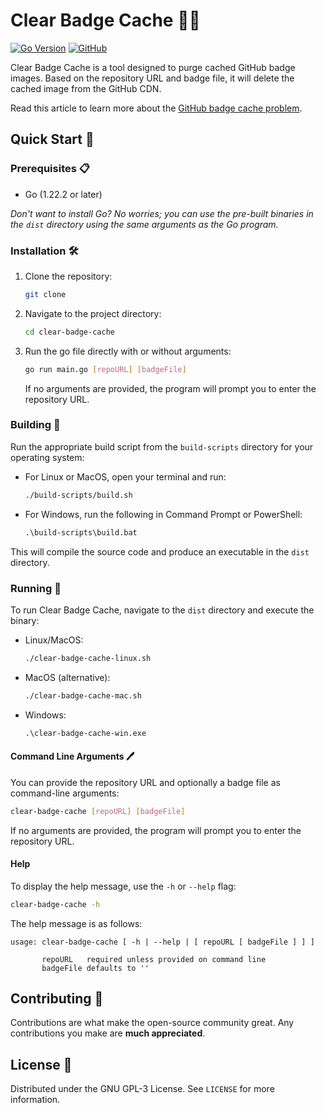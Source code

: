 # Clear Badge Cache 🧹✨

[![Go Version](https://img.shields.io/github/go-mod/go-version/judahpaul16/clear-badge-cache)](https://go.dev/dl/)
[![GitHub](https://img.shields.io/github/license/judahpaul16/clear-badge-cache)](LICENSE)

Clear Badge Cache is a tool designed to purge cached GitHub badge images. Based on the repository URL and badge file, it will delete the cached image from the GitHub CDN.

Read this article to learn more about the [GitHub badge cache problem](https://docs.github.com/en/authentication/keeping-your-account-and-data-secure/about-anonymized-urls).

## Quick Start 🚀

### Prerequisites 📋

- Go (1.22.2 or later)

*Don't want to install Go? No worries; you can use the pre-built binaries in the `dist` directory using the same arguments as the Go program.*

### Installation 🛠

1. Clone the repository:

   ```bash
   git clone
    ```
2. Navigate to the project directory:

   ```bash
   cd clear-badge-cache
   ```
3. Run the go file directly with or without arguments:

   ```bash
   go run main.go [repoURL] [badgeFile]
   ```

   If no arguments are provided, the program will prompt you to enter the repository URL.
️

### Building 🔨

Run the appropriate build script from the `build-scripts` directory for your operating system:

- For Linux or MacOS, open your terminal and run:

  ```bash
  ./build-scripts/build.sh
  ```

- For Windows, run the following in Command Prompt or PowerShell:

  ```cmd
  .\build-scripts\build.bat
  ```

This will compile the source code and produce an executable in the `dist` directory.

### Running 🏃

To run Clear Badge Cache, navigate to the `dist` directory and execute the binary:

- Linux/MacOS:

  ```bash
  ./clear-badge-cache-linux.sh
  ```

- MacOS (alternative):

  ```bash
  ./clear-badge-cache-mac.sh
  ```

- Windows:

  ```cmd
  .\clear-badge-cache-win.exe
  ```

#### Command Line Arguments 🖊️

You can provide the repository URL and optionally a badge file as command-line arguments:

```bash
clear-badge-cache [repoURL] [badgeFile]
```

If no arguments are provided, the program will prompt you to enter the repository URL.

#### Help

To display the help message, use the `-h` or `--help` flag:

```bash
clear-badge-cache -h
```

The help message is as follows:

```
usage: clear-badge-cache [ -h | --help | [ repoURL [ badgeFile ] ] ]

       repoURL   required unless provided on command line
       badgeFile defaults to ''
```

## Contributing 🤝

Contributions are what make the open-source community great. Any contributions you make are **much appreciated**.

## License 📝

Distributed under the GNU GPL-3 License. See `LICENSE` for more information.
